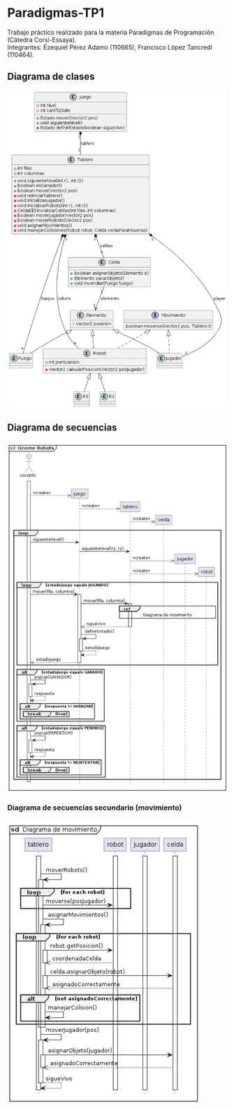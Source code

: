 # Paradigmas-TP1

Trabajo práctico realizado para la materia Paradigmas de Programación (Cátedra Corsi-Essaya).\
Integrantes: Ezequiel Pérez Adamo (110665), Francisco López Tancredi (110464).

## Diagrama de clases

![Diagrama de clases](doc/diagrama_clases.png)

## Diagrama de secuencias

![Diagrama de secuencia](doc/diagrama_secuencias_principal.png)

### Diagrama de secuencias secundario (movimiento)

![Diagrama de secuencia secundario](doc/diagrama_secuencias_secundario.png)